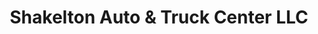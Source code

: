 ---
title: "Shakelton Auto & Truck Center LLC"
url: /middletown/shakelton-auto-and-truck-center-llc/
shop: car parts
---